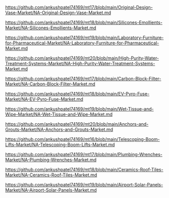 <p><a href="https://github.com/ankushpatel74169/mt17/blob/main/Original-Design-Vase-Market/NA-Original-Design-Vase-Market.md">https://github.com/ankushpatel74169/mt17/blob/main/Original-Design-Vase-Market/NA-Original-Design-Vase-Market.md</a></p><p><a href="https://github.com/ankushpatel74169/mt18/blob/main/Silicones-Emollients-Market/NA-Silicones-Emollients-Market.md">https://github.com/ankushpatel74169/mt18/blob/main/Silicones-Emollients-Market/NA-Silicones-Emollients-Market.md</a></p><p><a href="https://github.com/ankushpatel74169/mt19/blob/main/Laboratory-Furniture-for-Pharmaceutical-Market/NA-Laboratory-Furniture-for-Pharmaceutical-Market.md">https://github.com/ankushpatel74169/mt19/blob/main/Laboratory-Furniture-for-Pharmaceutical-Market/NA-Laboratory-Furniture-for-Pharmaceutical-Market.md</a></p><p><a href="https://github.com/ankushpatel74169/mt20/blob/main/High-Purity-Water-Treatment-Systems-Market/NA-High-Purity-Water-Treatment-Systems-Market.md">https://github.com/ankushpatel74169/mt20/blob/main/High-Purity-Water-Treatment-Systems-Market/NA-High-Purity-Water-Treatment-Systems-Market.md</a></p><p><a href="https://github.com/ankushpatel74169/mt17/blob/main/Carbon-Block-Filter-Market/NA-Carbon-Block-Filter-Market.md">https://github.com/ankushpatel74169/mt17/blob/main/Carbon-Block-Filter-Market/NA-Carbon-Block-Filter-Market.md</a></p><p><a href="https://github.com/ankushpatel74169/mt18/blob/main/EV-Pyro-Fuse-Market/NA-EV-Pyro-Fuse-Market.md">https://github.com/ankushpatel74169/mt18/blob/main/EV-Pyro-Fuse-Market/NA-EV-Pyro-Fuse-Market.md</a></p><p><a href="https://github.com/ankushpatel74169/mt19/blob/main/Wet-Tissue-and-Wipe-Market/NA-Wet-Tissue-and-Wipe-Market.md">https://github.com/ankushpatel74169/mt19/blob/main/Wet-Tissue-and-Wipe-Market/NA-Wet-Tissue-and-Wipe-Market.md</a></p><p><a href="https://github.com/ankushpatel74169/mt20/blob/main/Anchors-and-Grouts-Market/NA-Anchors-and-Grouts-Market.md">https://github.com/ankushpatel74169/mt20/blob/main/Anchors-and-Grouts-Market/NA-Anchors-and-Grouts-Market.md</a></p><p><a href="https://github.com/ankushpatel74169/mt16/blob/main/Telescoping-Boom-Lifts-Market/NA-Telescoping-Boom-Lifts-Market.md">https://github.com/ankushpatel74169/mt16/blob/main/Telescoping-Boom-Lifts-Market/NA-Telescoping-Boom-Lifts-Market.md</a></p><p><a href="https://github.com/ankushpatel74169/mt17/blob/main/Plumbing-Wrenches-Market/NA-Plumbing-Wrenches-Market.md">https://github.com/ankushpatel74169/mt17/blob/main/Plumbing-Wrenches-Market/NA-Plumbing-Wrenches-Market.md</a></p><p><a href="https://github.com/ankushpatel74169/mt18/blob/main/Ceramics-Roof-Tiles-Market/NA-Ceramics-Roof-Tiles-Market.md">https://github.com/ankushpatel74169/mt18/blob/main/Ceramics-Roof-Tiles-Market/NA-Ceramics-Roof-Tiles-Market.md</a></p><p><a href="https://github.com/ankushpatel74169/mt19/blob/main/Airport-Solar-Panels-Market/NA-Airport-Solar-Panels-Market.md">https://github.com/ankushpatel74169/mt19/blob/main/Airport-Solar-Panels-Market/NA-Airport-Solar-Panels-Market.md</a></p>
